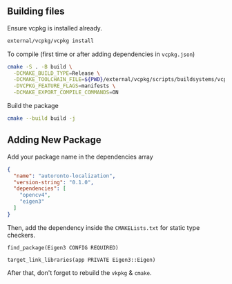 ## Building files
Ensure vcpkg is installed already.
```bash
external/vcpkg/vcpkg install
```

To compile (first time or after adding dependencies in `vcpkg.json`)
```bash
cmake -S . -B build \
  -DCMAKE_BUILD_TYPE=Release \
  -DCMAKE_TOOLCHAIN_FILE=${PWD}/external/vcpkg/scripts/buildsystems/vcpkg.cmake \
  -DVCPKG_FEATURE_FLAGS=manifests \
  -DCMAKE_EXPORT_COMPILE_COMMANDS=ON
```

Build the package
```bash
cmake --build build -j
```

## Adding New Package
Add your package name in the dependencies array
```json
{
  "name": "autoronto-localization",
  "version-string": "0.1.0",
  "dependencies": [
    "opencv4",
    "eigen3"
  ]
}
```

Then, add the dependency inside the `CMAKELists.txt` for static type checkers.
```
find_package(Eigen3 CONFIG REQUIRED)

target_link_libraries(app PRIVATE Eigen3::Eigen)
```

After that, don't forget to rebuild the `vkpkg` & `cmake`.
